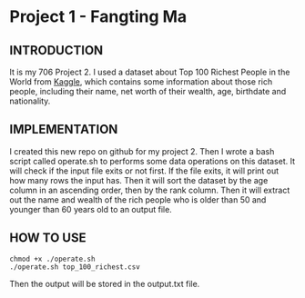 # Project 1 - Fangting Ma

## INTRODUCTION

It is my 706 Project 2. I used a dataset about Top 100 Richest People in the World from [Kaggle](https://www.kaggle.com/datasets/ayessa/top-100-richest-people-in-the-world), which contains some information about those rich people, including their name, net worth of their wealth, age, birthdate and nationality.

## IMPLEMENTATION

I created this new repo on github for my project 2. Then I wrote a bash script called operate.sh to performs some data operations on this dataset. It will check if the input file exits or not first. If the file exits, it will print out how many rows the input has. Then it will sort the dataset by the age column in an ascending order, then by the rank column. Then it will extract out the name and wealth of the rich people who is older than 50 and younger than 60 years old to an output file.

## HOW TO USE

```
chmod +x ./operate.sh
./operate.sh top_100_richest.csv 
```
Then the output will be stored in the output.txt file.